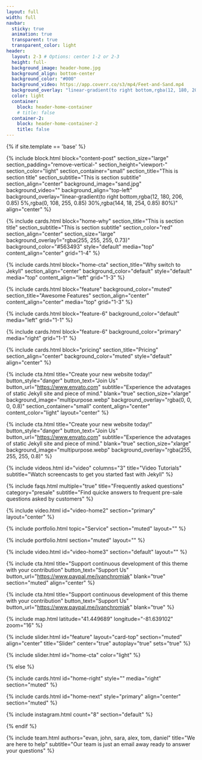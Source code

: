 ```yaml
---
layout: full
width: full
navbar:
  sticky: true
  animation: true
  transparent: true
  transparent_color: light
header:
  layout: 2-3 # Options: center 1-2 or 2-3
  height: full-
  background_image: header-home.jpg
  background_align: bottom-center
  background_color: "#000"
  background_video: https://app.coverr.co/s3/mp4/Feet-and-Sand.mp4
  background_overlay: "linear-gradient(to right bottom,rgba(12, 180, 206, 0.85) 5%,rgba(0, 108, 255, 0.85) 30%,rgba(144, 18, 254, 0.85) 80%)"
  color: light
  container:
    block: header-home-container
    # title: false
  container-2:
    block: header-home-container-2
    title: false
---
```


[comment]: # (This actually is the most platform independent comment)

{% if site.template == 'base' %}

  {% include block.html 
    block="content-post"
    section_size="large"
    section_padding="remove-vertical-"
    section_height="viewport-"
    section_color="light"
    section_container="small"
    section_title="This is section title"
    section_subtitle="This is section subtitle"
    section_align="center"
    background_image="sand.jpg"
    background_video=""
    background_align="top-left"
    background_overlay="linear-gradient(to right bottom,rgba(12, 180, 206, 0.85) 5%,rgba(0, 108, 255, 0.85) 30%,rgba(144, 18, 254, 0.85) 80%)"
    align="center" 
  %}

  {% include cards.html 
    block="home-why" 
    section_title="This is section title"
    section_subtitle="This is section subtitle"
    section_color="red"
    section_align="center"
    section_size="large"
    background_overlay1="rgba(255, 255, 255, 0.73)"
    background_color="#563493"
    style="default" 
    media="top" 
    content_align="center"
    grid="1-4"
  %}

  {% include cards.html 
    block="home-cta" 
    section_title="Why switch to Jekyll" 
    section_align="center"
    background_color="default" 
    style="default" 
    media="top" 
    content_align="left"
    grid="1-3"
  %}

  {% include cards.html 
    block="feature" 
    background_color="muted" 
    section_title="Awesome Features" 
    section_align="center"
    content_align="center"
    media="top"
    grid="1-3"
  %}

  {% include cards.html 
    block="feature-6" 
    background_color="default" 
    media="left"
    grid="1-1"
  %}

  {% include cards.html 
    block="feature-6" 
    background_color="primary" 
    media="right"
    grid="1-1"
  %}

  {% include cards.html 
    block="pricing" 
    section_title="Pricing" 
    section_align="center"
    background_color="muted" 
    style="default"
    align="center"
  %}

  {% include cta.html 
    title="Create your new website today!" button_style="danger" button_text="Join Us" button_url="https://www.envato.com" 
    subtitle="Experience the advatages of static Jekyll site and piece of mind."
    blank="true" 
    section_size="xlarge"
    background_image="multipurpose.webp"
    background_overlay="rgba(0, 0, 0, 0.8)"
    section_container="small"
    content_align="center"
    content_color="light"
    layout="center"
  %}

  {% include cta.html 
    title="Create your new website today!" button_style="danger" button_text="Join Us" button_url="https://www.envato.com" 
    subtitle="Experience the advatages of static Jekyll site and piece of mind."
    blank="true" 
    section_size="xlarge"
    background_image="multipurpose.webp"
    background_overlay="rgba(255, 255, 255, 0.8)"
  %}

  {% include videos.html id="video" columns="3" title="Video Tutorials" subtitle="Watch screencasts to get you started fast with Jekyll" %}

  {% include faqs.html multiple="true" title="Frequently asked questions" category="presale" subtitle="Find quicke answers to frequent pre-sale questions asked by customers" %}

  {% include video.html id="video-home2" section="primary" layout="center" %}

  {% include portfolio.html topic="Service" section="muted" layout="" %}

  {% include portfolio.html section="muted" layout="" %}

  {% include video.html id="video-home3" section="default" layout="" %}

  {% include cta.html title="Support continuous development of this theme with your contribution" button_text="Support Us" button_url="https://www.paypal.me/ivanchromjak" blank="true" section="muted" align="center" %}

  {% include cta.html title="Support continuous development of this theme with your contribution" button_text="Support Us" button_url="https://www.paypal.me/ivanchromjak" blank="true" %}

  {% include map.html latitude="41.449689" longitude="-81.639102" zoom="16" %}

  {% include slider.html id="feature" layout="card-top" section="muted" align="center" title="Slider" 
    center="true"
    autoplay="true"
    sets="true"
  %}

  {% include slider.html id="home-cta" color="light" %}

{% else %}

  {% include cards.html id="home-right" style="" media="right" section="muted" %}

  {% include cards.html id="home-next" style="primary" align="center" section="muted" %}

  {% include instagram.html count="8" section="default" %}

{% endif %}

{% include team.html authors="evan, john, sara, alex, tom, daniel" title="We are here to help" subtitle="Our team is just an email away ready to answer your questions" %}


<!--
background-image: linear-gradient(to right, #0acffe 0%, #495aff 100%);
background-image: linear-gradient(-225deg, #AC32E4 0%, #7918F2 48%, #4801FF 100%);
background-image: linear-gradient(-225deg, #A445B2 0%, #D41872 52%, #FF0066 100%); -->
